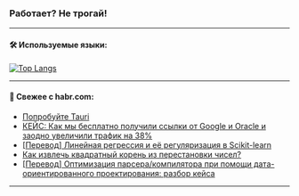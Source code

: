 ### Работает? Не трогай!

---
<!--
#### 🛠️ Technical stack:

![Java](https://img.shields.io/badge/Java-informational?logo=Oracle&style=flat&logoColor=white&color=FF4500)
![Kotlin](https://img.shields.io/badge/Kotlin-informational?logo=Kotlin&style=flat&logoColor=white&color=774D97)
![TS](https://img.shields.io/badge/TypeScript-informational?logo=typeScript&style=flat&logoColor=black&color=017acc)
![Python](https://img.shields.io/badge/Python-informational?logo=Python&style=flat&logoColor=black&color=ffdd54) <br>
![Spring](https://img.shields.io/badge/Spring-informational?logo=Spring&style=flat&logoColor=white&color=6DB33F) 
![SpringBoot](https://img.shields.io/badge/SpringBoot-informational?logo=SpringBoot&style=flat&logoColor=white&color=6DB33F)
![Nest](https://img.shields.io/badge/NestJS-informational?logo=NestJS&style=flat&logoColor=white&color=E0234E) 
![NodeJS](https://img.shields.io/badge/NodeJS-informational?logo=node.js&style=flat&logoColor=white&color=70A760)<br>
![PostgreSQL](https://img.shields.io/badge/PostgreSQL-informational?logo=PostgreSQL&style=flat&logoColor=white&color=DAA520)
![MongoDB](https://img.shields.io/badge/MongoDB-informational?logo=MongoDB&style=flat&logoColor=white&color=870000)
![Apache](https://img.shields.io/badge/Apache-informational?logo=apache&style=flat&logoColor=white&color=f74e28)

___ 
-->

#### 🛠️ Используемые языки:

[![Top Langs](https://github-readme-stats-u2qms2cxw-advtsettinggmailcoms-projects.vercel.app/api/top-langs/?username=zloylis&langs_count=10&hide_title=true&title_color=e6edf3&size_weight=0.5&count_weight=0.5&layout=compact&hide_progress=true&hide_border=true&theme=dracula)](https://github.com/zloylis)

<!---


####  :octocat:&nbsp;&nbsp; Статистика:

![GitHub stats](https://github-readme-stats-u2qms2cxw-advtsettinggmailcoms-projects.vercel.app/api?username=zloylis&show_icons=true&hide_border=true&theme=dracula&title_color=e6edf3&include_all_commits=true&count_private=true&hide_rank=false&hide_title=true&rank_icon=github)
-->
---

#### 💬 Свежее с habr.com:

<!-- BLOG-POST-LIST:START -->
- [Попробуйте Tauri](https://habr.com/ru/articles/850192/?utm_source=habrahabr&utm_medium=rss&utm_campaign=850192)
- [КЕЙС: Как мы бесплатно получили ссылки от Google и Oracle и заодно увеличили трафик на 38%](https://habr.com/ru/articles/850178/?utm_source=habrahabr&utm_medium=rss&utm_campaign=850178)
- [[Перевод] Линейная регрессия и её регуляризация в Scikit-learn](https://habr.com/ru/articles/850168/?utm_source=habrahabr&utm_medium=rss&utm_campaign=850168)
- [Как извлечь квадратный корень из перестановки чисел?](https://habr.com/ru/articles/850096/?utm_source=habrahabr&utm_medium=rss&utm_campaign=850096)
- [[Перевод] Оптимизация парсера/компилятора при помощи дата-ориентированного проектирования: разбор кейса](https://habr.com/ru/companies/timeweb/articles/850066/?utm_source=habrahabr&utm_medium=rss&utm_campaign=850066)
<!-- BLOG-POST-LIST:END -->

---
